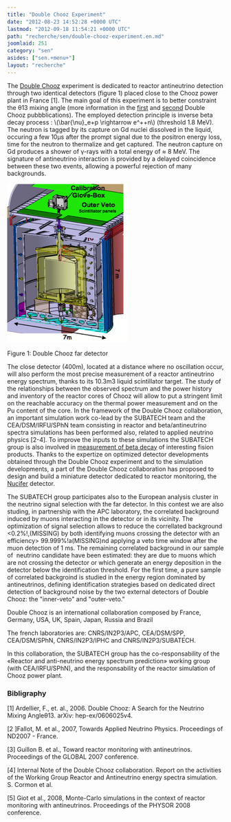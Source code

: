 ```yaml
---
title: "Double Chooz Experiment"
date: "2012-08-23 14:52:28 +0000 UTC"
lastmod: "2012-09-18 11:54:21 +0000 UTC"
path: "recherche/sen/double-chooz-experiment.en.md"
joomlaid: 251
category: "sen"
asides: ["sen.+menu+"]
layout: "recherche"
---
```

The [Double Chooz](http://doublechooz.in2p3.fr/Status_and_News/status_and_news.php) experiment is dedicated to reactor antineutrino detection through two identical detectors (figure 1) placed close to the Chooz power plant in France \[1\]. The main goal of this experiment is to better constraint the θ13 mixing angle (more information in the [first](http://prl.aps.org/abstract/PRL/v108/i13/e131801) and [second](http://arxiv.org/abs/1207.6632) Double Chooz pubbblications). The employed detection principle is inverse beta decay process : \\(\\bar{\\nu}\_e+p \\rightarrow e^++n\\) (threshold 1.8 MeV). The neutron is tagged by its capture on Gd nuclei dissolved in the liquid, occuring a few 10µs after the prompt signal due to the positron energy loss, time for the neutron to thermalize and get captured. The neutron capture on Gd produces a shower of γ-rays with a total energy of ≈ 8 MeV. The signature of antineutrino interaction is provided by a delayed coincidence between these two events, allowing a powerful rejection of many backgrounds.

![DC](images/DC/DC.png)

Figure 1: Double Chooz far detector

The close detector (400m), located at a distance where no oscillation occur, will also perform the most precise measurement of a reactor antineutrino energy spectrum, thanks to its 10.3m3 liquid scintillator target. The study of the relationships between the observed spectrum and the power history and inventory of the reactor cores of Chooz will allow to put a stringent limit on the reachable accuracy on the thermal power measurement and on the Pu content of the core. In the framework of the Double Chooz collaboration, an important simulation work co-lead by the SUBATECH team and the CEA/DSM/IRFU/SPhN team consisting in reactor and beta/antineutrino spectra simulations has been performed also, related to applied neutrino physics \[2-4\]. To improve the inputs to these simulations the SUBATECH group is also involved in [measurement of beta decay](/recherche/sen/measurement-of-beta-decay-properties-of-fission-products.en) of interesting fision products. Thanks to the expertize on optimized detector developments obtained through the Double Chooz experiment and to the simulation developments, a part of the Double Chooz collaboration has proposed to design and build a miniature detector dedicated to reactor monitoring, the [Nucifer](/recherche/sen/nucifer-experiment.en) detector.

The SUBATECH group participates also to the European analysis cluster in the neutrino signal selection with the far detector. In this contest we are also studing, in partnership with the APC laboratory, the correlated background induced by muons interacting in the detector or in its vicinity. The optimization of signal selection allows to reduce the correllated background <0.2%!,(MISSING) by both identifying muons crossing the detector with an efficiency\> 99.999%!a(MISSING)nd applying a veto time window after the muon detection of 1 ms. The remaining correlated background in our sample of  neutrino candidate have been estimated: they are due to muons which are not crossing the detector or which generate an energy deposition in the detector below the identification threshold. For the first time, a pure sample of correlated backgroind is studied in the energy region dominated by antineutrinos, defining identification strategies based on dedicated direct detection of background noise by the two external detectors of Double Chooz: the "inner-veto" and "outer-veto."

Double Chooz is an international collaboration composed by France, Germany, USA, UK, Spain, Japan, Russia and Brazil

The french laboratories are: CNRS/IN2P3/APC, CEA/DSM/SPP, CEA/DSM/SPhN, CNRS/IN2P3/IPHC and CNRS/IN2P3/SUBATECH.

In this collaboration, the SUBATECH group has the co-responsability of the «Reactor and anti-neutrino energy spectrum prediction» working group (with CEA/IRFU/SPhN), and the responsability of the reactor simulation of Chooz power plant.

### Bibligraphy

\[1\] Ardellier, F., et. al., 2006. Double Chooz: A Search for the Neutrino Mixing Angleθ13. arXiv: hep-ex/0606025v4.

\[2 \]Fallot, M. et al., 2007, Towards Applied Neutrino Physics. Proceedings of ND2007 - France.

\[3\] Guillon B. et al., Toward reactor monitoring with antineutrinos. Proceedings of the GLOBAL 2007 conference.

\[4\] Internal Note of the Double Chooz collaboration. Report on the activities of the Working Group Reactor and Antineutrino energy spectra simulation. S. Cormon et al.

\[5\] Giot et al., 2008, Monte-Carlo simulations in the context of reactor monitoring with antineutrinos. Proceedings of the PHYSOR 2008 conference.
